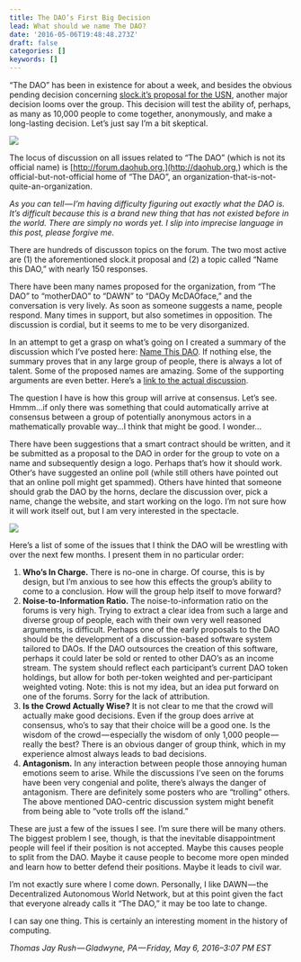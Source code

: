 ```yaml
---
title: The DAO’s First Big Decision
lead: What should we name The DAO?
date: '2016-05-06T19:48:48.273Z'
draft: false
categories: []
keywords: []
---
```


“The DAO” has been in existence for about a week, and besides the obvious pending decision concerning [slock.it’s proposal for the USN](http://download.slock.it/public/DAO/Proposal1.pdf), another major decision looms over the group. This decision will test the ability of, perhaps, as many as 10,000 people to come together, anonymously, and make a long-lasting decision. Let’s just say I’m a bit skeptical.

![](/blog/medium-posts/img/001-The-DAOs-First-Big-Decision-001.png)

The locus of discussion on all issues related to “The DAO” (which is not its official name) is [http://forum.daohub.org,](http://daohub.org,) which is the official-but-not-official home of “The DAO”, an organization-that-is-not-quite-an-organization.

_As you can tell — I’m having difficulty figuring out exactly what the DAO is. It’s difficult because this is a brand new thing that has not existed before in the world. There are simply no words yet. I slip into imprecise language in this post, please forgive me._

There are hundreds of discusson topics on the forum. The two most active are (1) the aforementioned slock.it proposal and (2) a topic called “Name this DAO,” with nearly 150 responses.

There have been many names proposed for the organization, from “The DAO” to “motherDAO” to “DAWN” to “DAOy McDAOface,” and the conversation is very lively. As soon as someone suggests a name, people respond. Many times in support, but also sometimes in opposition. The discussion is cordial, but it seems to me to be very disorganized.

In an attempt to get a grasp on what’s going on I created a summary of the discussion which I’ve posted here: [Name This DAO](http://ethrilleum.com/docs/Name_This_DAO_Summary.pdf). If nothing else, the summary proves that in any large group of people, there is always a lot of talent. Some of the proposed names are amazing. Some of the supporting arguments are even better. Here’s a [link to the actual discussion](https://forum.daohub.org/t/name-this-dao/58/1).

The question I have is how this group will arrive at consensus. Let’s see. Hmmm…if only there was something that could automatically arrive at consensus between a group of potentially anonymous actors in a mathematically provable way…I think that might be good. I wonder…

There have been suggestions that a smart contract should be written, and it be submitted as a proposal to the DAO in order for the group to vote on a name and subsequently design a logo. Perhaps that’s how it should work. Other‘s have suggested an online poll (while still others have pointed out that an online poll might get spammed). Others have hinted that someone should grab the DAO by the horns, declare the discussion over, pick a name, change the website, and start working on the logo. I’m not sure how it will work itself out, but I am very interested in the spectacle.

![](/blog/medium-posts/img/001-The-DAOs-First-Big-Decision-002.png)

Here’s a list of some of the issues that I think the DAO will be wrestling with over the next few months. I present them in no particular order:

1.  **Who’s In Charge.** There is no-one in charge. Of course, this is by design, but I’m anxious to see how this effects the group’s ability to come to a conclusion. How will the group help itself to move forward?
2.  **Noise-to-Information Ratio.** The noise-to-information ratio on the forums is very high. Trying to extract a clear idea from such a large and diverse group of people, each with their own very well reasoned arguments, is difficult. Perhaps one of the early proposals to the DAO should be the development of a discussion-based software system tailored to DAOs. If the DAO outsources the creation of this software, perhaps it could later be sold or rented to other DAO’s as an income stream. The system should reflect each participant’s current DAO token holdings, but allow for both per-token weighted and per-participant weighted voting. Note: this is not my idea, but an idea put forward on one of the forums. Sorry for the lack of attribution.
3.  **Is the Crowd Actually Wise?** It is not clear to me that the crowd will actually make good decisions. Even if the group does arrive at consensus, who’s to say that their choice will be a good one. Is the wisdom of the crowd — especially the wisdom of only 1,000 people — really the best? There is an obvious danger of group think, which in my experience almost always leads to bad decisions.
4.  **Antagonism.** In any interaction between people those annoying human emotions seem to arise. While the discussions I’ve seen on the forums have been very congenial and polite, there’s always the danger of antagonism. There are definitely some posters who are “trolling” others. The above mentioned DAO-centric discussion system might benefit from being able to “vote trolls off the island.”

These are just a few of the issues I see. I’m sure there will be many others. The biggest problem I see, though, is that the inevitable disappointment people will feel if their position is not accepted. Maybe this causes people to split from the DAO. Maybe it cause people to become more open minded and learn how to better defend their positions. Maybe it leads to civil war.

I’m not exactly sure where I come down. Personally, I like DAWN — the Decentralized Autonomous World Network, but at this point given the fact that everyone already calls it “The DAO,” it may be too late to change.

I can say one thing. This is certainly an interesting moment in the history of computing.

_Thomas Jay Rush — Gladwyne, PA — Friday, May 6, 2016–3:07 PM EST_
